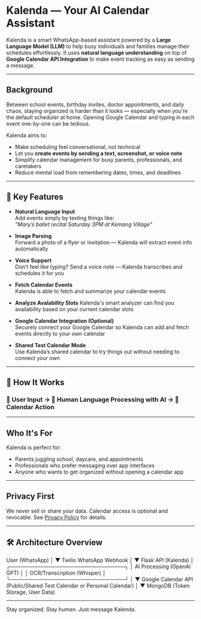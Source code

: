 # Kalenda — Your AI Calendar Assistant

Kalenda is a smart WhatsApp-based assistant powered by a **Large Language Model (LLM)** to help busy individuals and families manage their schedules effortlessly. It uses **natural language understanding** on top of **Google Calendar API Integration** to make event tracking as easy as sending a message.

---

## Background

Between school events, birthday invites, doctor appointments, and daily chaos, staying organized is harder than it looks — especially when you're the default scheduler at home. Opening Google Calendar and typing in each event one-by-one can be tedious.

Kalenda aims to:

- Make scheduling feel conversational, not technical
- Let you **create events by sending a text, screenshot, or voice note**
- Simplify calendar management for busy parents, professionals, and caretakers
- Reduce mental load from remembering dates, times, and deadlines

---

## 🔧 Key Features

- **Natural Language Input**  
  Add events simply by texting things like:  
  _"Mary’s ballet recital Saturday 3PM at Kemang Village"_

- **Image Parsing**  
  Forward a photo of a flyer or invitation — Kalenda will extract event info automatically

- **Voice Support**  
  Don’t feel like typing? Send a voice note — Kalenda transcribes and schedules it for you

- **Fetch Calendar Events**  
  Kalenda is able to fetch and summarize your calendar events
  
- **Analyze Avalability Slots**
  Kalenda's smart analyzer can find you availability based on your current calendar slots

- **Google Calendar Integration (Optional)**  
  Securely connect your Google Calendar so Kalenda can add and fetch events directly to your own calendar

- **Shared Test Calendar Mode**  
  Use Kalenda’s shared calendar to try things out without needing to connect your own

---

## 🔁 How It Works

### 📲 User Input → 🧠 Human Language Processing with AI → 📆 Calendar Action

---

## Who It's For

Kalenda is perfect for:

- Parents juggling school, daycare, and appointments  
- Professionals who prefer messaging over app interfaces  
- Anyone who wants to get organized without opening a calendar app

---

## Privacy First
We never sell or share your data. Calendar access is optional and revocable. See [Privacy Policy](./docs/PRIVACY.md) for details.

---

## 🛠️ Architecture Overview
User (WhatsApp)
    │
    ▼
Twilio WhatsApp Webhook
    │
    ▼
Flask API (Kalenda)
    │
 ┌───────────────────────────────┐
 │ AI Processing (OpenAI GPT)    │
 │ OCR/Transcription (Whisper)   │
 └───────────────────────────────┘
    │
    ▼
Google Calendar API (Public/Shared Test Calendar or Personal Calendar)
    │
    ▼
MongoDB (Token Storage, User Data)

---

Stay organized. Stay human. Just message Kalenda.

